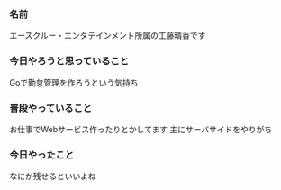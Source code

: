 ### 名前

エースクルー・エンタテインメント所属の工藤晴香です

### 今日やろうと思っていること

Goで勤怠管理を作ろうという気持ち

### 普段やっていること

お仕事でWebサービス作ったりとかしてます
主にサーバサイドをやりがち

### 今日やったこと

なにか残せるといいよね

